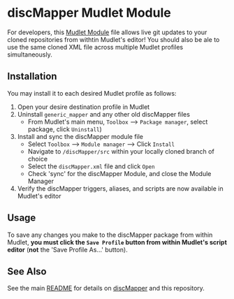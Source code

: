 # discMapper Mudlet Module

For developers, this [Mudlet Module](https://wiki.mudlet.org/w/Mudlet_Packages#What_is_a_Mudlet_module) file allows live git updates to your cloned repositories from withtin Mudlet's editor! 
You should also be ale to use the same cloned XML file across multiple Mudlet profiles simultaneously.

## Installation
You may install it to each desired Mudlet profile as follows: 

1. Open your desire destination profile in Mudlet
1. Uninstall `generic_mapper` and any other old discMapper files
    - From Mudlet's main menu, `Toolbox` --> `Package manager`, select package, click `Uninstall`)
1. Install and sync the discMapper module file
    - Select `Toolbox` --> `Module manager` --> Click `Install`
    - Navigate to `/discMapper/src` within your locally cloned branch of choice
    - Select the `discMapper.xml` file and click `Open`
    - Check 'sync' for the discMapper Module, and close the Module Manager
1. Verify the discMapper triggers, aliases, and scripts are now available in Mudlet's editor

## Usage
To save any changes you make to the discMapper package from within Mudlet, **you must click the `Save Profile`
button from within Mudlet's script editor** (__not__ the 'Save Profile As...' button).

## See Also
See the main [README](https://www.github.com/iLPdev/discMapper/README.md) for details on [discMapper](https://www.github.com/iLPdev/discMapper)
and this repository.
